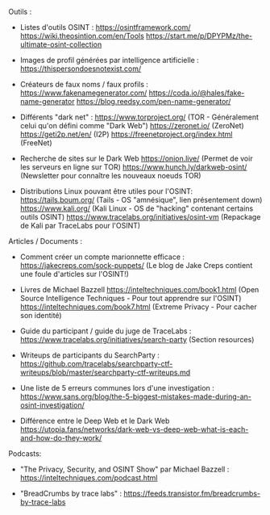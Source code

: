 Outils :
- Listes d'outils OSINT :
https://osintframework.com/
https://wiki.theosintion.com/en/Tools
https://start.me/p/DPYPMz/the-ultimate-osint-collection

- Images de profil générées par intelligence artificielle :
https://thispersondoesnotexist.com/ 

- Créateurs de faux noms / faux profils :
https://www.fakenamegenerator.com/
https://coda.io/@hales/fake-name-generator
https://blog.reedsy.com/pen-name-generator/

- Différents "dark net" :
https://www.torproject.org/ (TOR - Généralement celui qu'on défini comme "Dark Web")
https://zeronet.io/ (ZeroNet)
https://geti2p.net/en/ (I2P)
https://freenetproject.org/index.html (FreeNet)

- Recherche de sites sur le Dark Web
https://onion.live/ (Permet de voir les serveurs en ligne sur TOR)
https://www.hunch.ly/darkweb-osint/ (Newsletter pour connaître les nouveaux noeuds TOR)

- Distributions Linux pouvant être utiles pour l'OSINT:
https://tails.boum.org/ (Tails - OS "amnésique", lien présentement down)
https://www.kali.org/ (Kali Linux - OS de "hacking" contenant certains outils OSINT)
https://www.tracelabs.org/initiatives/osint-vm (Repackage de Kali par TraceLabs pour l'OSINT)

Articles / Documents :
- Comment créer un compte marionnette efficace :
https://jakecreps.com/sock-puppets/ (Le blog de Jake Creps contient une foule d'articles sur l'OSINT!)

- Livres de Michael Bazzell 
https://inteltechniques.com/book1.html (Open Source Intelligence Techniques - Pour tout apprendre sur l'OSINT)
https://inteltechniques.com/book7.html (Extreme Privacy - Pour cacher son identité)

- Guide du participant / guide du juge de TraceLabs :
https://www.tracelabs.org/initiatives/search-party (Section resources)

- Writeups de participants du SearchParty : 
https://github.com/tracelabs/searchparty-ctf-writeups/blob/master/searchparty-ctf-writeups.md 

- Une liste de 5 erreurs communes lors d'une investigation :
https://www.sans.org/blog/the-5-biggest-mistakes-made-during-an-osint-investigation/ 

- Différence entre le Deep Web et le Dark Web
https://utopia.fans/networks/dark-web-vs-deep-web-what-is-each-and-how-do-they-work/

Podcasts:
- "The Privacy, Security, and OSINT Show" par Michael Bazzell : 
https://inteltechniques.com/podcast.html

- "BreadCrumbs by trace labs" : 
https://feeds.transistor.fm/breadcrumbs-by-trace-labs
